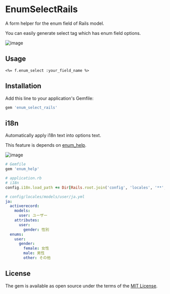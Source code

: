 # EnumSelectRails

A form helper for the enum field of Rails model.

You can easily generate select tag which has enum field options.

![image](https://user-images.githubusercontent.com/3489430/38072782-eebbea40-3362-11e8-911b-18f56f8b9ed4.png)


## Usage

```erbruby
<%= f.enum_select :your_field_name %>
```

## Installation
Add this line to your application's Gemfile:

```ruby
gem 'enum_select_rails'
```

## i18n

Automatically apply i18n text into options text.

This feature is depends on [enum_help](https://github.com/zmbacker/enum_help).

![image](https://user-images.githubusercontent.com/3489430/38072879-65777b04-3363-11e8-9654-5cf1f64cee17.png)

```ruby
# Gemfile
gem 'enum_help'
```

```ruby
# application.rb
# i18n
config.i18n.load_path += Dir[Rails.root.join('config', 'locales', '**', '*.{rb,yml}').to_s]
```

```yaml
# config/locales/models/user/ja.yml
ja:
  activerecord:
    models:
      user: ユーザー
    attributes:
      user:
        gender: 性別
  enums:
    user:
      gender:
        female: 女性
        male: 男性
        other: その他
```

## License
The gem is available as open source under the terms of the [MIT License](http://opensource.org/licenses/MIT).
